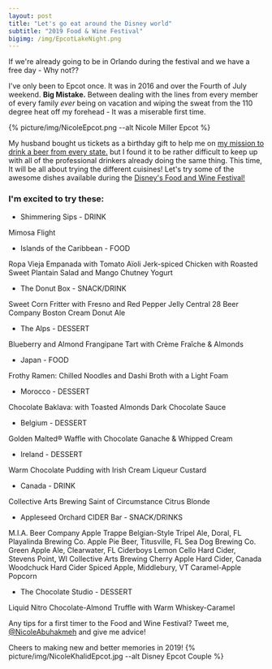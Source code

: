 ```yaml
---
layout: post
title: "Let's go eat around the Disney world"
subtitle: "2019 Food & Wine Festival"
bigimg: /img/EpcotLakeNight.png
---
```



If we're already going to be in Orlando during the festival and we have a free day - Why not?? 

I've only been to Epcot once. It was in 2016 and over the Fourth of July weekend. **Big Mistake.** 
Between dealing with the lines from every member of every family *ever* being on vacation and wiping the sweat from the 110 degree heat off my forehead - It was a miserable first time.  

{% picture/img/NicoleEpcot.png --alt Nicole Miller Epcot %}

 My husband bought us tickets as a birthday gift to help me on [my mission to drink a beer from every state.](https://www.wanderinglush.com/2017-05-20-untappd-data/) but I found it to be rather difficult to keep up with all of the professional drinkers already doing the same thing. This time, It will be all about trying the different cuisines! Let's try some of the awesome dishes available during the 
[Disney's Food and Wine Festival!](https://disneyworld.disney.go.com/dining/epcot/food-wine-marketplaces/)

### I'm excited to try these: 

- Shimmering Sips - DRINK

 Mimosa Flight

- Islands of the Caribbean - FOOD

Ropa Vieja Empanada with Tomato Aïoli
Jerk-spiced Chicken with Roasted Sweet Plantain Salad and Mango Chutney Yogurt

- The Donut Box - SNACK/DRINK

Sweet Corn Fritter with Fresno and Red Pepper Jelly
Central 28 Beer Company Boston Cream Donut Ale

- The Alps - DESSERT

Blueberry and Almond Frangipane Tart with Crème Fraîche & Almonds	

- Japan - FOOD

Frothy Ramen: Chilled Noodles and Dashi Broth with a Light Foam

- Morocco - DESSERT

Chocolate Baklava: with Toasted Almonds  Dark Chocolate Sauce

- Belgium - DESSERT

Golden Malted® Waffle with Chocolate Ganache & Whipped Cream

- Ireland - DESSERT

Warm Chocolate Pudding with Irish Cream Liqueur Custard

- Canada - DRINK

Collective Arts Brewing Saint of Circumstance Citrus Blonde

- Appleseed Orchard CIDER Bar - SNACK/DRINKS

M.I.A. Beer Company Apple Trappe Belgian-Style Tripel Ale, Doral, FL
Playalinda Brewing Co. Apple Pie Beer, Titusville, FL
Sea Dog Brewing Co. Green Apple Ale, Clearwater, FL
Ciderboys Lemon Cello Hard Cider, Stevens Point, WI
Collective Arts Brewing Cherry Apple Hard Cider, Canada
Woodchuck Hard Cider Spiced Apple, Middlebury, VT
Caramel-Apple Popcorn

- The Chocolate Studio - DESSERT

Liquid Nitro Chocolate-Almond Truffle with Warm Whiskey-Caramel



Any tips for a first timer to the Food and Wine Festival?  Tweet me, [@NicoleAbuhakmeh](https://twitter.com/nicoleabuhakmeh) and give me advice! 

Cheers to making new and better memories in 2019!
{% picture/img/NicoleKhalidEpcot.jpg --alt Disney Epcot Couple %}
